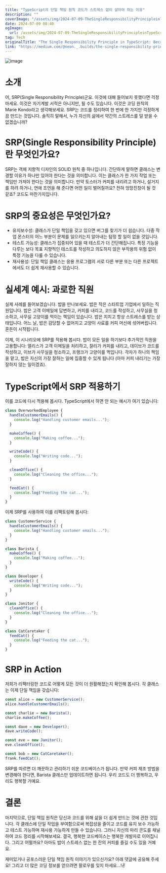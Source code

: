 ```yaml
---
title: "TypeScript의 단일 책임 원칙 코드가 스트레스 없이 살아야 하는 이유"
description: ""
coverImage: "/assets/img/2024-07-09-TheSingleResponsibilityPrincipleinTypeScriptBecauseYourCodeDeservesaStress-FreeLife_0.png"
date: 2024-07-09 08:40
ogImage:
  url: /assets/img/2024-07-09-TheSingleResponsibilityPrincipleinTypeScriptBecauseYourCodeDeservesaStress-FreeLife_0.png
tag: Tech
originalTitle: "The Single Responsibility Principle in TypeScript: Because Your Code Deserves a Stress-Free Life"
link: "https://medium.com/@neon._.builds/the-single-responsibility-principle-in-typescript-because-your-code-deserves-a-stress-free-life-246821d65dea"
---
```


![image](/assets/img/2024-07-09-TheSingleResponsibilityPrincipleinTypeScriptBecauseYourCodeDeservesaStress-FreeLife_0.png)

# 소개

어, SRP(Single Responsibility Principle)군요. 이것에 대해 들어보지 못했다면 걱정 마세요. 이것은 자기계발 서적은 아니지만, 될 수도 있습니다. 이것은 코딩 원칙의 Marie Kondo라고 생각해보세요. SRP는 코드를 정리하여 한 번에 한 가지만 걱정하게끔 만드는 것입니다. 솔직히 말해서, 누가 자신의 삶에서 약간의 스트레스를 덜 받을 수 없겠습니까?

# SRP(Single Responsibility Principle)란 무엇인가요?

<div class="content-ad"></div>

SRP는 객체 지향적 디자인의 SOLID 원칙 중 하나입니다. 간단하게 말하면 클래스는 변경할 이유가 하나만 있어야 한다는 것을 의미합니다. 이는 클래스가 한 가지 작업 또는 책임만 가져야 한다는 것을 의미합니다. 만약 토스터가 커피를 내리려고 하거나, 설거지를 하려 하거나, 연애 조언을 해 준다면 어떤 일이 벌어질까요? 전혀 엉망진창이 될 것 같죠? 코드도 마찬가지입니다.

# SRP의 중요성은 무엇인가요?

- 유지보수성: 클래스가 단일 책임을 갖고 있으면 버그를 찾기가 더 쉽습니다. 다중 작업 몬스터의 어느 부분이 문제를 일으키는지 알아내는 탐정 할 일이 없을 것입니다.
- 테스트 가능성: 클래스가 집중되어 있을 때 테스트가 더 간단해집니다. 특정 기능을 다루는 보다 목표 지향적인 테스트를 작성하고 의도하지 않은 부작용의 위험 없이 특정 기능을 다룰 수 있습니다.
- 재사용성: 단일 책임 클래스는 응용 프로그램의 서로 다른 부분 또는 다른 프로젝트에서도 더 쉽게 재사용할 수 있습니다.

# 실세계 예시: 과로한 직원

<div class="content-ad"></div>

실제 사례를 들어보겠습니다. 밥을 만나보세요. 밥은 작은 스타트업 기업에서 일하는 직원입니다. 밥은 고객 이메일에 답변하고, 커피를 내리고, 코드를 작성하고, 사무실을 청소하고, 사무실 고양이를 먹이는 책임이 있습니다. 밥은 지치고 항상 스트레스를 받는 상태입니다. 어느 날, 밥은 감당할 수 없어지고 고양이 사료를 커피 머신에 섞어버립니다. 혼돈이 시작됩니다.

이제, 이 시나리오에 SRP를 적용해 봅시다. 밥이 모든 일을 하기보다 추가적인 직원을 고용합니다: 앨리스가 고객 이메일을 처리하고, 찰리가 커피를 내리고, 데이브가 코드를 작성하고, 이브가 사무실을 청소하고, 프랭크가 고양이를 먹입니다. 각자가 하나의 책임을 맡고, 밥은 자신의 가장 잘하는 일에 집중할 수 있게 됩니다 (아마 커피 내리기는 가장 잘하지 않는 일이겠죠).

# TypeScript에서 SRP 적용하기

이를 코드에 다시 적용해 봅시다. TypeScript에서 하면 안 되는 예시가 여기 있습니다:

<div class="content-ad"></div>

```js
class OverworkedEmployee {
  handleCustomerEmails() {
    console.log("Handling customer emails...");
  }

  makeCoffee() {
    console.log("Making coffee...");
  }

  writeCode() {
    console.log("Writing code...");
  }

  cleanOffice() {
    console.log("Cleaning the office...");
  }

  feedCat() {
    console.log("Feeding the cat...");
  }
}
```

이제 SRP를 사용하여 이를 리팩토링해 봅시다:

```js
class CustomerService {
  handleCustomerEmails() {
    console.log("Handling customer emails...");
  }
}

class Barista {
  makeCoffee() {
    console.log("Making coffee...");
  }
}

class Developer {
  writeCode() {
    console.log("Writing code...");
  }
}

class Janitor {
  cleanOffice() {
    console.log("Cleaning the office...");
  }
}

class CatCaretaker {
  feedCat() {
    console.log("Feeding the cat...");
  }
}
```

# SRP in Action

<div class="content-ad"></div>

저희가 리팩터링한 코드로 어떻게 모든 것이 더 원활해졌는지 확인해 봅시다. 각 클래스는 이제 단일 책임을 갖습니다:

```js
const alice = new CustomerService();
alice.handleCustomerEmails();

const charlie = new Barista();
charlie.makeCoffee();

const dave = new Developer();
dave.writeCode();

const eve = new Janitor();
eve.cleanOffice();

const bob = new CatCaretaker();
frank.feedCat();
```

SRP를 따르면 더 깨끗하고 관리하기 쉬운 코드베이스가 됩니다. 만약 커피 제조 방법을 변경해야 한다면, Barista 클래스만 업데이트하면 됩니다. 우리 코드도 더 행복하고, 우리도 행복할 거예요.

# 결론

<div class="content-ad"></div>

마지막으로, 단일 책임 원칙은 당신과 코드를 위해 삶을 더 쉽게 만드는 것에 관한 것입니다. 각 클래스에 단일 작업을 부여함으로써 복잡성을 줄이고 코드를 유지 보수 가능하고 테스트 가능하며 재사용 가능하게 만들 수 있습니다. 그러니 자신의 마리 콘도를 채널하여 코드 정리를 시작해보세요. 결국, 행복한 코드베이스는 행복한 개발자로 이어집니다. 그리고 어떨까요? 아마도 밥이 스트레스 없는 한 잔의 커피를 즐길 수도 있을 거예요.

재미있거나 공포스러운 단일 책임 원칙 이야기가 있으신가요? 아래 댓글에 공유해 주세요! 그리고 더 많은 코딩 정보를 얻으려면 팔로우를 잊지 마세요…!✌️
